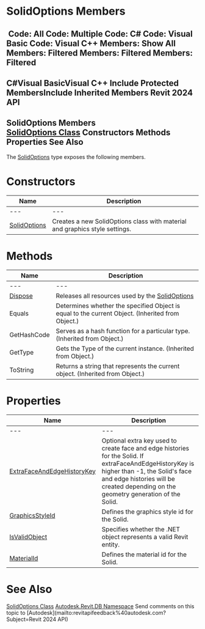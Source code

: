 # SolidOptions Members

﻿
 Code: All Code: Multiple Code: C# Code: Visual Basic Code: Visual C++  Members: Show All Members: Filtered Members: Filtered Members: Filtered   
---  
C#Visual BasicVisual C++
Include Protected MembersInclude Inherited Members
Revit 2024 API  
---  
SolidOptions Members  
[SolidOptions Class](75d6caeb-62d1-d31f-47fe-618ac7cedf19.md "SolidOptions Class") Constructors Methods Properties See Also  
---  
The [SolidOptions](75d6caeb-62d1-d31f-47fe-618ac7cedf19.md "SolidOptions Class") type exposes the following members.
# Constructors
| Name | Description |
| --- | --- |
| --- | --- | --- |
| [SolidOptions](a3dae316-a275-89da-721a-0179308309e2.md "SolidOptions Constructor") | Creates a new SolidOptions class with material and graphics style settings. |

# Methods
| Name | Description |
| --- | --- |
| --- | --- | --- |
| [Dispose](06eb0253-3ba4-e215-2b55-e1d07137b1dd.md "Dispose Method") | Releases all resources used by the [SolidOptions](75d6caeb-62d1-d31f-47fe-618ac7cedf19.md "SolidOptions Class") |
| Equals | Determines whether the specified Object is equal to the current Object. (Inherited from Object.) |
| GetHashCode | Serves as a hash function for a particular type.  (Inherited from Object.) |
| GetType | Gets the Type of the current instance. (Inherited from Object.) |
| ToString | Returns a string that represents the current object. (Inherited from Object.) |

# Properties
| Name | Description |
| --- | --- |
| --- | --- | --- |
| [ExtraFaceAndEdgeHistoryKey](526b3896-2466-e966-e017-5fbfcc63ecd8.md "ExtraFaceAndEdgeHistoryKey Property") | Optional extra key used to create face and edge histories for the Solid. If extraFaceAndEdgeHistoryKey is higher than -1, the Solid's face and edge histories will be created depending on the geometry generation of the Solid. |
| [GraphicsStyleId](0943fdf4-e5c6-b0f8-fb00-54e982ff560f.md "GraphicsStyleId Property") | Defines the graphics style id for the Solid. |
| [IsValidObject](e66a8d28-7730-8de4-0728-f584c2ccf230.md "IsValidObject Property") | Specifies whether the .NET object represents a valid Revit entity. |
| [MaterialId](c82e435c-071d-fd93-4b09-e629823dcbdc.md "MaterialId Property") | Defines the material id for the Solid. |

# See Also
[SolidOptions Class](75d6caeb-62d1-d31f-47fe-618ac7cedf19.md "SolidOptions Class")
[Autodesk.Revit.DB Namespace](87546ba7-461b-c646-cbb1-2cb8f5bff8b2.md "Autodesk.Revit.DB Namespace")
Send comments on this topic to [Autodesk](mailto:revitapifeedback%40autodesk.com?Subject=Revit 2024 API)